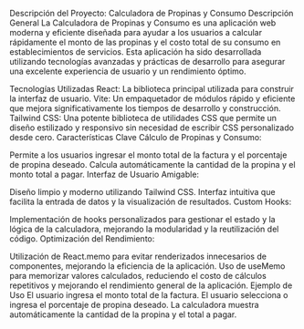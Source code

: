 Descripción del Proyecto: Calculadora de Propinas y Consumo
Descripción General
La Calculadora de Propinas y Consumo es una aplicación web moderna y eficiente diseñada para ayudar a los usuarios a calcular rápidamente el monto de las propinas y el costo total de su consumo en establecimientos de servicios. Esta aplicación ha sido desarrollada utilizando tecnologías avanzadas y prácticas de desarrollo para asegurar una excelente experiencia de usuario y un rendimiento óptimo.

Tecnologías Utilizadas
React: La biblioteca principal utilizada para construir la interfaz de usuario.
Vite: Un empaquetador de módulos rápido y eficiente que mejora significativamente los tiempos de desarrollo y construcción.
Tailwind CSS: Una potente biblioteca de utilidades CSS que permite un diseño estilizado y responsivo sin necesidad de escribir CSS personalizado desde cero.
Características Clave
Cálculo de Propinas y Consumo:

Permite a los usuarios ingresar el monto total de la factura y el porcentaje de propina deseado.
Calcula automáticamente la cantidad de la propina y el monto total a pagar.
Interfaz de Usuario Amigable:

Diseño limpio y moderno utilizando Tailwind CSS.
Interfaz intuitiva que facilita la entrada de datos y la visualización de resultados.
Custom Hooks:

Implementación de hooks personalizados para gestionar el estado y la lógica de la calculadora, mejorando la modularidad y la reutilización del código.
Optimización del Rendimiento:

Utilización de React.memo para evitar renderizados innecesarios de componentes, mejorando la eficiencia de la aplicación.
Uso de useMemo para memorizar valores calculados, reduciendo el costo de cálculos repetitivos y mejorando el rendimiento general de la aplicación.
Ejemplo de Uso
El usuario ingresa el monto total de la factura.
El usuario selecciona o ingresa el porcentaje de propina deseado.
La calculadora muestra automáticamente la cantidad de la propina y el total a pagar.
